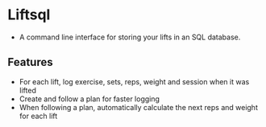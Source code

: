 # Liftsql

- A command line interface for storing your lifts in an SQL database.

## Features

- For each lift, log exercise, sets, reps, weight and session when it was lifted
- Create and follow a plan for faster logging
- When following a plan, automatically calculate the next reps and weight for each lift
